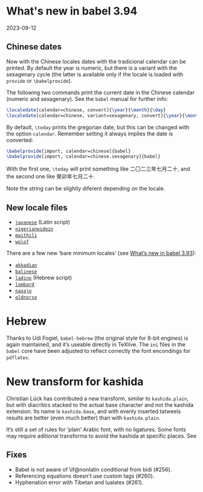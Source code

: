 # What's new in babel 3.94

2023-09-12

## Chinese dates

Now with the Chinese locales dates with the tradicional calendar can be
printed. By default the year is numeric, but there is a variant with
the sexagenary cycle (the latter is available only if the locale is
loaded with `provide` or `\babelprovide`).

The following two commands print the current date in the Chinese
calendar (numeric and sexagenary). See the `babel` manual for further
info:

```tex
\localedate[calendar=chinese, convert]{\year}{\month}{\day}
\localedate[calendar=chinese, variant=sexagenary, convert]{\year}{\month}{\day}
```

By default, `\today` prints the gregorian date, but this can be changed
with the option `calendar`. Remember setting it always implies the date
is converted:
```tex
\babelprovide[import, calendar=chinese]{babel}
\babelprovide[import, calendar=chinese.sexagenary]{babel}
```

With the first one, `\today` will print something like 二〇二三年七月二十, and
the second one like 癸卯年七月二十.

Note the string can be slightly diferent depending on the locale.

## New locale files

* [`javanese`](https://latex3.github.io/babel/guides/locale-javanese.html) (Latin script)
* [`nigerianpidgin`](https://latex3.github.io/babel/guides/locale-nigerianpidgin.html)
* [`maithili`](https://latex3.github.io/babel/guides/locale-maithili.html)
* [`wolof`](https://latex3.github.io/babel/guides/locale-wolof.html)

There are a few new ‘bare minimum locales’ (see [What’s new in babel 3.93](https://latex3.github.io/babel/news/whats-new-in-babel-3.93.html#new-locale-files)):

* [`akkadian`](https://latex3.github.io/babel/guides/locale-akkadian.html)
* [`balinese`](https://latex3.github.io/babel/guides/locale-balinese.html)
* [`ladino`](https://latex3.github.io/babel/guides/locale-ladino.html) (Hebrew script)
* [`lombard`](https://latex3.github.io/babel/guides/locale-lombard.html)
* [`navajo`](https://latex3.github.io/babel/guides/locale-navajo.html)
* [`oldnorse`](https://latex3.github.io/babel/guides/locale-oldnorse.html)

# Hebrew

Thanks to Udi Fogiel, `babel-hebrew` (the original style for 8-bit
engines) is again maintained, and it’s useable directly in TeXlive. The
`ini` files in the `babel` core have been adjusted to reflect correctly
the font encondings for `pdflatex`.

# New transform for kashida

Christian Lück has contributed a new transform, similar to
`kashida.plain`, but with diacritics stacked to the actual base
character and not the kashida extension. Its name is
`kashida.base`, and with evenly inserted tatweels results are
better (even much better) than with `kashida.plain`.

It’s still a set of rules for ‘plain’ Arabic font, with no ligatures.
Some fonts may require aditional transforma to avoid the kashida at
specific places. See

## Fixes

* Babel is not aware of \if@nonlatin conditional from bidi (#256).
* Referencing equations doesn't use custom tags (#260).
* Hyphenation error with Tibetan and lualatex (#261).